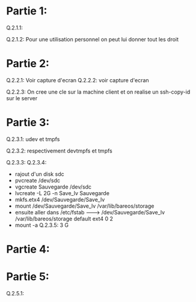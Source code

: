 # Partie 1:
Q.2.1.1:  

Q.2.1.2: Pour une utilisation personnel on peut lui donner tout les droit 
# Partie 2:
Q.2.2.1: Voir capture d'ecran 
Q.2.2.2: voir capture d'ecran 

Q.2.2.3: On cree une cle sur la machine client et on realise un ssh-copy-id sur le server
# Partie 3:
Q.2.3.1: udev et tmpfs 

Q.2.3.2: respectivement devtmpfs et tmpfs 

Q.2.3.3: 
Q.2.3.4:
- rajout d'un disk sdc
- pvcreate /dev/sdc
- vgcreate Sauvegarde /dev/sdc
- lvcreate -L 2G -n Save_lv Sauvegarde
- mkfs.etx4 /dev/Sauvegarde/Save_lv
- mount  /dev/Sauvegarde/Save_lv /var/lib/bareos/storage
- ensuite aller dans /etc/fstab ---> /dev/Sauvegarde/Save_lv /var/lib/bareos/storage default ext4 0 2
- mount -a
Q.2.3.5: 3 G
# Partie 4:
# Partie 5:
Q.2.5.1: 



